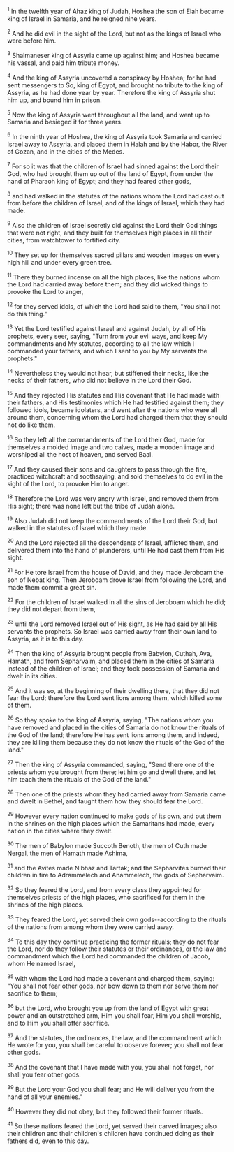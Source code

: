 <sup>1</sup> 
In the twelfth year of Ahaz king of Judah, Hoshea the son of Elah became king of Israel in Samaria, and he reigned nine years. 

<sup>2</sup> 
And he did evil in the sight of the Lord, but not as the kings of Israel who were before him. 

<sup>3</sup> 
Shalmaneser king of Assyria came up against him; and Hoshea became his vassal, and paid him tribute money. 

<sup>4</sup> 
And the king of Assyria uncovered a conspiracy by Hoshea; for he had sent messengers to So, king of Egypt, and brought no tribute to the king of Assyria, as he had done year by year. Therefore the king of Assyria shut him up, and bound him in prison.

<sup>5</sup> 
Now the king of Assyria went throughout all the land, and went up to Samaria and besieged it for three years. 

<sup>6</sup> 
In the ninth year of Hoshea, the king of Assyria took Samaria and carried Israel away to Assyria, and placed them in Halah and by the Habor, the River of Gozan, and in the cities of the Medes. 

<sup>7</sup> 
For so it was that the children of Israel had sinned against the Lord their God, who had brought them up out of the land of Egypt, from under the hand of Pharaoh king of Egypt; and they had feared other gods, 

<sup>8</sup> 
and had walked in the statutes of the nations whom the Lord had cast out from before the children of Israel, and of the kings of Israel, which they had made. 

<sup>9</sup> 
Also the children of Israel secretly did against the Lord their God things that were not right, and they built for themselves high places in all their cities, from watchtower to fortified city. 

<sup>10</sup> 
They set up for themselves sacred pillars and wooden images on every high hill and under every green tree. 

<sup>11</sup> 
There they burned incense on all the high places, like the nations whom the Lord had carried away before them; and they did wicked things to provoke the Lord to anger, 

<sup>12</sup> 
for they served idols, of which the Lord had said to them, "You shall not do this thing." 

<sup>13</sup> 
Yet the Lord testified against Israel and against Judah, by all of His prophets, every seer, saying, "Turn from your evil ways, and keep My commandments and My statutes, according to all the law which I commanded your fathers, and which I sent to you by My servants the prophets." 

<sup>14</sup> 
Nevertheless they would not hear, but stiffened their necks, like the necks of their fathers, who did not believe in the Lord their God. 

<sup>15</sup> 
And they rejected His statutes and His covenant that He had made with their fathers, and His testimonies which He had testified against them; they followed idols, became idolaters, and went after the nations who were all around them, concerning whom the Lord had charged them that they should not do like them. 

<sup>16</sup> 
So they left all the commandments of the Lord their God, made for themselves a molded image and two calves, made a wooden image and worshiped all the host of heaven, and served Baal. 

<sup>17</sup> 
And they caused their sons and daughters to pass through the fire, practiced witchcraft and soothsaying, and sold themselves to do evil in the sight of the Lord, to provoke Him to anger. 

<sup>18</sup> 
Therefore the Lord was very angry with Israel, and removed them from His sight; there was none left but the tribe of Judah alone. 

<sup>19</sup> 
Also Judah did not keep the commandments of the Lord their God, but walked in the statutes of Israel which they made. 

<sup>20</sup> 
And the Lord rejected all the descendants of Israel, afflicted them, and delivered them into the hand of plunderers, until He had cast them from His sight. 

<sup>21</sup> 
For He tore Israel from the house of David, and they made Jeroboam the son of Nebat king. Then Jeroboam drove Israel from following the Lord, and made them commit a great sin. 

<sup>22</sup> 
For the children of Israel walked in all the sins of Jeroboam which he did; they did not depart from them, 

<sup>23</sup> 
until the Lord removed Israel out of His sight, as He had said by all His servants the prophets. So Israel was carried away from their own land to Assyria, as it is to this day.

<sup>24</sup> 
Then the king of Assyria brought people from Babylon, Cuthah, Ava, Hamath, and from Sepharvaim, and placed them in the cities of Samaria instead of the children of Israel; and they took possession of Samaria and dwelt in its cities. 

<sup>25</sup> 
And it was so, at the beginning of their dwelling there, that they did not fear the Lord; therefore the Lord sent lions among them, which killed some of them. 

<sup>26</sup> 
So they spoke to the king of Assyria, saying, "The nations whom you have removed and placed in the cities of Samaria do not know the rituals of the God of the land; therefore He has sent lions among them, and indeed, they are killing them because they do not know the rituals of the God of the land." 

<sup>27</sup> 
Then the king of Assyria commanded, saying, "Send there one of the priests whom you brought from there; let him go and dwell there, and let him teach them the rituals of the God of the land." 

<sup>28</sup> 
Then one of the priests whom they had carried away from Samaria came and dwelt in Bethel, and taught them how they should fear the Lord. 

<sup>29</sup> 
However every nation continued to make gods of its own, and put them in the shrines on the high places which the Samaritans had made, every nation in the cities where they dwelt. 

<sup>30</sup> 
The men of Babylon made Succoth Benoth, the men of Cuth made Nergal, the men of Hamath made Ashima, 

<sup>31</sup> 
and the Avites made Nibhaz and Tartak; and the Sepharvites burned their children in fire to Adrammelech and Anammelech, the gods of Sepharvaim. 

<sup>32</sup> 
So they feared the Lord, and from every class they appointed for themselves priests of the high places, who sacrificed for them in the shrines of the high places. 

<sup>33</sup> 
They feared the Lord, yet served their own gods--according to the rituals of the nations from among whom they were carried away. 

<sup>34</sup> 
To this day they continue practicing the former rituals; they do not fear the Lord, nor do they follow their statutes or their ordinances, or the law and commandment which the Lord had commanded the children of Jacob, whom He named Israel, 

<sup>35</sup> 
with whom the Lord had made a covenant and charged them, saying: "You shall not fear other gods, nor bow down to them nor serve them nor sacrifice to them; 

<sup>36</sup> 
but the Lord, who brought you up from the land of Egypt with great power and an outstretched arm, Him you shall fear, Him you shall worship, and to Him you shall offer sacrifice. 

<sup>37</sup> 
And the statutes, the ordinances, the law, and the commandment which He wrote for you, you shall be careful to observe forever; you shall not fear other gods. 

<sup>38</sup> 
And the covenant that I have made with you, you shall not forget, nor shall you fear other gods. 

<sup>39</sup> 
But the Lord your God you shall fear; and He will deliver you from the hand of all your enemies." 

<sup>40</sup> 
However they did not obey, but they followed their former rituals. 

<sup>41</sup> 
So these nations feared the Lord, yet served their carved images; also their children and their children's children have continued doing as their fathers did, even to this day.